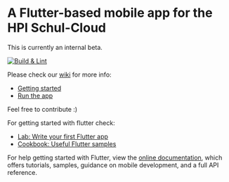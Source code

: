 # A Flutter-based mobile app for the HPI Schul-Cloud

This is currently an internal beta.

[![Build & Lint](https://github.com/hpi-schul-cloud/schulcloud-flutter/workflows/Build%20&%20Lint/badge.svg)](https://github.com/hpi-schul-cloud/schulcloud-flutter/actions?query=workflow%3A%22Build+%26+Lint%22+branch%3Amain)

Please check our [wiki][wiki] for more info:

* [Getting started][wiki]
* [Run the app](https://github.com/hpi-schul-cloud/schulcloud-flutter/wiki/Run-the-app)

Feel free to contribute :)

For getting started with flutter check:

* [Lab: Write your first Flutter app](https://flutter.io/docs/get-started/codelab)
* [Cookbook: Useful Flutter samples](https://flutter.io/docs/cookbook)

For help getting started with Flutter, view the 
[online documentation](https://flutter.io/docs), which offers tutorials, 
samples, guidance on mobile development, and a full API reference.


[wiki]: https://github.com/hpi-schul-cloud/schulcloud-flutter/wiki
